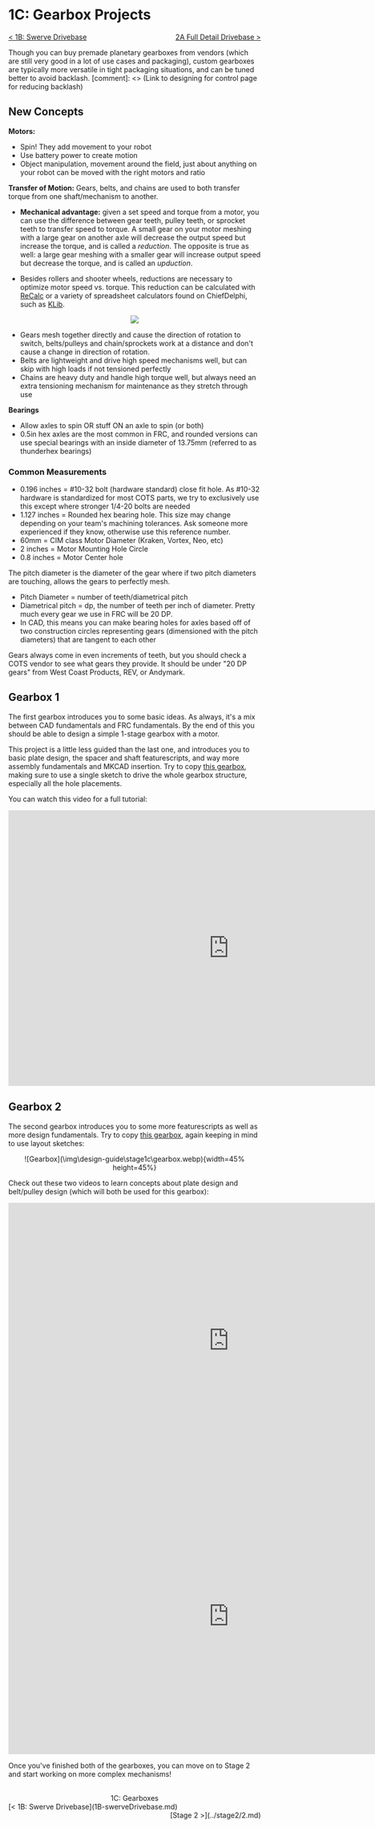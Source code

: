 <style>
.right{
    float:right;
}
.center{
    text-align:center;
}

.left{
    float:left;
}
</style>

# 1C: Gearbox Projects

<span class="left">[< 1B: Swerve Drivebase](1B-swerveDrivebase.md)</span> <span class="right">[2A Full Detail Drivebase >](../stage2/2A-drivebaseFullDetail.md)</span>
<br>

Though you can buy premade planetary gearboxes from vendors (which are still very good in a lot of use cases and packaging), custom gearboxes are typically more versatile in tight packaging situations, and can be tuned better to avoid backlash.
[comment]: <> (Link to designing for control page for reducing backlash)

## New Concepts
**Motors:**

- Spin! They add movement to your robot
- Use battery power to create motion
- Object manipulation, movement around the field, just about anything on your robot can be moved with the right motors and ratio

**Transfer of Motion:**
Gears, belts, and chains are used to both transfer torque from one shaft/mechanism to another. 

- **Mechanical advantage:** given a set speed and torque from a motor, you can use the difference between gear teeth, pulley teeth, or sprocket teeth to transfer speed to torque. A small gear on your motor meshing with a large gear on another axle will decrease the output speed but increase the torque, and is called a *reduction*. The opposite is true as well: a large gear meshing with a smaller gear will increase output speed but decrease the torque, and is called an *upduction*.

- Besides rollers and shooter wheels, reductions are necessary to optimize motor speed vs. torque. This reduction can be calculated with [ReCalc](https://www.reca.lc/) or a variety of spreadsheet calculators found on ChiefDelphi, such as [KLib](https://www.chiefdelphi.com/t/klib-a-tool-for-frc-design/398904/16).

<center><img src="\img\design-guide\stage1c\powertrains.webp"></center>

- Gears mesh together directly and cause the direction of rotation to switch, belts/pulleys and chain/sprockets work at a distance and don't cause a change in direction of rotation.
- Belts are lightweight and drive high speed mechanisms well, but can skip with high loads if not tensioned perfectly
- Chains are heavy duty and handle high torque well, but always need an extra tensioning mechanism for maintenance as they stretch through use

**Bearings**

- Allow axles to spin OR stuff ON an axle to spin (or both)
- 0.5in hex axles are the most common in FRC, and rounded versions can use special bearings with an inside diameter of 13.75mm (referred to as thunderhex bearings)

### Common Measurements

- 0.196 inches = #10-32 bolt (hardware standard) close fit hole. As #10-32 hardware is standardized for most COTS parts, we try to exclusively use this except where stronger 1/4-20 bolts are needed
- 1.127 inches = Rounded hex bearing hole. This size may change depending on your team's machining tolerances. Ask someone more experienced if they know, otherwise use this reference number.
- 60mm = CIM class Motor Diameter (Kraken, Vortex, Neo, etc)
- 2 inches = Motor Mounting Hole Circle
- 0.8 inches = Motor Center hole

The pitch diameter is the diameter of the gear where if two pitch diameters are touching, allows the gears to perfectly mesh.

- Pitch Diameter = number of teeth/diametrical pitch
- Diametrical pitch = dp, the number of teeth per inch of diameter. Pretty much every gear we use in FRC will be 20 DP.
- In CAD, this means you can make bearing holes for axles based off of two construction circles representing gears (dimensioned with the pitch diameters) that are tangent to each other
  
Gears always come in even increments of teeth, but you should check a COTS vendor to see what gears they provide. It should be under "20 DP gears" from West Coast Products, REV, or Andymark.

## Gearbox 1
The first gearbox introduces you to some basic ideas. As always, it's a mix between CAD fundamentals and FRC fundamentals. By the end of this you should be able to design a simple 1-stage gearbox with a motor.

This project is a little less guided than the last one, and introduces you to basic plate design, the spacer and shaft featurescripts, and way more assembly fundamentals and MKCAD insertion. Try to copy [this gearbox](https://cad.onshape.com/documents/ff20a652374bc6dccedba340/w/c40a663858e835275eedc6be/e/df046387942e63628ef3d99c?renderMode=0&uiState=66328dd3b89a596adab116a3), making sure to use a single sketch to drive the whole gearbox structure, especially all the hole placements. 

You can watch this video for a full tutorial:
<center><iframe width="880" height="550" src="https://www.youtube.com/embed/OE-NVLBxm6I" frameborder="0" allowfullscreen></iframe></center>


## Gearbox 2
The second gearbox introduces you to some more featurescripts as well as more design fundamentals. Try to copy [this gearbox](https://cad.onshape.com/documents/dbfca47b976b572e1ed949ec/w/3e1d28e9efa9b31b349bcd33/e/03fe2e65fe5e7e357d04ce9e?renderMode=0&uiState=662da16d9cc5a27a76e8e6b8), again keeping in mind to use layout sketches:

<center>![Gearbox](\img\design-guide\stage1c\gearbox.webp){width=45% height=45%}</center>

Check out these two videos to learn concepts about plate design and belt/pulley design (which will both be used for this gearbox):

<center>
<iframe width="880" height="550" src="https://www.youtube.com/embed/9ckB7p3kp6c" frameborder="0" allowfullscreen></iframe>

<iframe width="880" height="550" src="https://www.youtube.com/embed/fX-BLKZHsJM" frameborder="0" allowfullscreen></iframe>
</center>

Once you've finished both of the gearboxes, you can move on to Stage 2 and start working on more complex mechanisms!

<br>
<center>1C: Gearboxes</center> 
<span class="left">[< 1B: Swerve Drivebase](1B-swerveDrivebase.md)</span> <span class="right">[Stage 2 >](../stage2/2.md)</span>
<br>
<br>